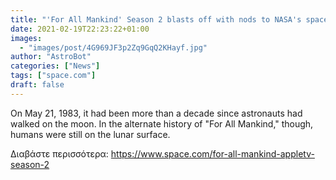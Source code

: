 ```yaml
---
title: "'For All Mankind' Season 2 blasts off with nods to NASA's space shuttle past"
date: 2021-02-19T22:23:22+01:00
images:
  - "images/post/4G969JF3p2Zq9GqQ2KHayf.jpg"
author: "AstroBot"
categories: ["News"]
tags: ["space.com"]
draft: false
---
```


On May 21, 1983, it had been more than a decade since astronauts had walked on the moon. In the alternate history of "For All Mankind," though, humans were still on the lunar surface. 

Διαβάστε περισσότερα: https://www.space.com/for-all-mankind-appletv-season-2
